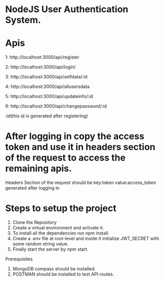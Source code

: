 
# NodeJS User Authentication System.

# Apis 
1: http://localhost:3000/api/register

2: http://localhost:3000/api/login/

3: http://localhost:3000/api/selfdata/:id

4: http://localhost:3000/api/allusersdata

5: http://localhost:3000/api/updateinfo/:id

6: http://localhost:3000/api/changepassword/:id


:id(this id is generated after registering) 
# After logging in copy the access token and use it in headers section of the request to access the remaining apis.
Headers Section of the request should be
key:token
value:access_token generated after logging in

# Steps to setup the project
1. Clone the Repository
2. Create a virtual environment and activate it.
3. To install all the dependencies run npm install.
4. Create a .env file at root-level and inside it initialize JWT_SECRET with some random string value.
5. Finally start the server by npm start.

Prerequisites
1. MongoDB compass should be installed.
2. POSTMAN should be installed to test API routes.


